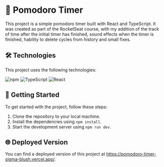 # 🚀 Pomodoro Timer

This project is a simple pomodoro timer built with React and TypeScript. It was created as part of the RocketSeat course, with my addition of the track of time after the initial timer has finished, sound effects when the timer is finished, hability to delete cycles from history and small fixes.

## 🛠️ Technologies

This project uses the following technologies:

![npm](https://img.shields.io/badge/npm-v7.24.0-blue)
![TypeScript](https://img.shields.io/badge/TypeScript-v5.1.3-blue)
![React](https://img.shields.io/badge/React-v18.2.0-blue)

## 🚀 Getting Started

To get started with the project, follow these steps:

1. Clone the repository to your local machine.
2. Install the dependencies using `npm install`.
3. Start the development server using `npm run dev`.

## 🌐 Deployed Version

You can find a deployed version of this project at https://pomodoro-timer-sigma-blush.vercel.app/.
